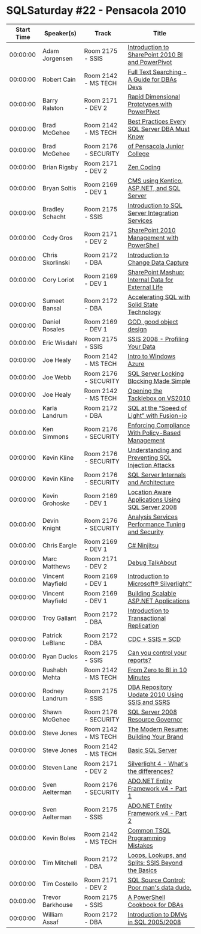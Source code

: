# SQLSaturday #22 - Pensacola 2010
Start Time|Speaker(s)|Track|Title
---|---|---|---
00:00:00|Adam Jorgensen|Room 2175 - SSIS|[Introduction to SharePoint 2010 BI and PowerPivot](28507.md)
00:00:00|Robert Cain|Room 2142 - MS TECH|[Full Text Searching - A Guide for DBAs  Devs](28754.md)
00:00:00|Barry Ralston|Room 2171 - DEV 2|[Rapid Dimensional Prototypes with PowerPivot](28971.md)
00:00:00|Brad McGehee|Room 2142 - MS TECH|[Best Practices Every SQL Server DBA Must Know](29156.md)
00:00:00|Brad McGehee|Room 2176 - SECURITY|[of Pensacola Junior College](29159.md)
00:00:00|Brian Rigsby|Room 2171 - DEV 2|[Zen Coding](29284.md)
00:00:00|Bryan Soltis|Room 2169 - DEV 1|[CMS using Kentico, ASP.NET, and  SQL Server](29304.md)
00:00:00|Bradley Schacht|Room 2175 - SSIS|[Introduction to SQL Server Integration Services](29336.md)
00:00:00|Cody  Gros|Room 2171 - DEV 2|[SharePoint 2010 Management with PowerShell](29429.md)
00:00:00|Chris Skorlinski|Room 2172 - DBA|[Introduction to Change Data Capture](29500.md)
00:00:00|Cory Loriot|Room 2169 - DEV 1|[SharePoint Mashup: Internal Data for External Life](29572.md)
00:00:00|Sumeet  Bansal|Room 2172 - DBA|[Accelerating SQL with Solid State Technology](29624.md)
00:00:00|Daniel Rosales|Room 2169 - DEV 1|[GOD, good object design](29701.md)
00:00:00|Eric Wisdahl|Room 2175 - SSIS|[SSIS 2008 - Profiling Your Data](30117.md)
00:00:00|Joe Healy|Room 2142 - MS TECH|[Intro to Windows Azure](30835.md)
00:00:00|Joe Webb|Room 2176 - SECURITY|[SQL Server Locking  Blocking Made Simple](30912.md)
00:00:00|Joe Healy|Room 2142 - MS TECH|[Opening the Tacklebox on VS2010](31049.md)
00:00:00|Karla Landrum|Room 2172 - DBA|[SQL at the “Speed of Light” with Fusion-io](31204.md)
00:00:00|Ken Simmons|Room 2176 - SECURITY|[Enforcing Compliance With Policy-Based Management](31289.md)
00:00:00|Kevin Kline|Room 2176 - SECURITY|[Understanding and Preventing SQL Injection Attacks](31299.md)
00:00:00|Kevin Kline|Room 2176 - SECURITY|[SQL Server Internals and Architecture](31301.md)
00:00:00|Kevin Grohoske|Room 2169 - DEV 1|[Location Aware Applications Using SQL Server 2008](31329.md)
00:00:00|Devin Knight|Room 2176 - SECURITY|[Analysis Services Performance Tuning and Security](31415.md)
00:00:00|Chris Eargle|Room 2169 - DEV 1|[C# Ninjitsu](31462.md)
00:00:00|Marc Matthews|Room 2171 - DEV 2|[Debug TalkAbout](31549.md)
00:00:00|Vincent Mayfield|Room 2169 - DEV 1|[Introduction to Microsoft® Silverlight™](31649.md)
00:00:00|Vincent Mayfield|Room 2169 - DEV 1|[Building Scalable ASP.NET Applications](31650.md)
00:00:00|Troy Gallant|Room 2172 - DBA|[Introduction to Transactional Replication](32131.md)
00:00:00|Patrick LeBlanc|Room 2172 - DBA|[CDC + SSIS = SCD ](32280.md)
00:00:00|Ryan Duclos|Room 2175 - SSIS|[Can you control your reports?](32467.md)
00:00:00|Rushabh Mehta|Room 2142 - MS TECH|[From Zero to BI in 10 Minutes](32535.md)
00:00:00|Rodney Landrum|Room 2175 - SSIS|[DBA Repository Update 2010 Using SSIS and SSRS](32619.md)
00:00:00|Shawn McGehee|Room 2176 - SECURITY|[SQL Server 2008 Resource Governor](32911.md)
00:00:00|Steve Jones|Room 2142 - MS TECH|[The Modern Resume: Building Your Brand](32937.md)
00:00:00|Steve Jones|Room 2142 - MS TECH|[Basic SQL Server](32938.md)
00:00:00|Steven Lane|Room 2171 - DEV 2|[Silverlight 4 - What's the differences?](33225.md)
00:00:00|Sven Aelterman|Room 2176 - SECURITY|[ADO.NET Entity Framework v4 - Part 1](33276.md)
00:00:00|Sven Aelterman|Room 2175 - SSIS|[ADO.NET Entity Framework v4 - Part 2](33277.md)
00:00:00|Kevin Boles|Room 2142 - MS TECH|[Common TSQL Programming Mistakes](33498.md)
00:00:00|Tim Mitchell|Room 2172 - DBA|[Loops, Lookups, and Splits: SSIS Beyond the Basics](33587.md)
00:00:00|Tim Costello|Room 2171 - DEV 2|[SQL Source Control:  Poor man's data dude.](33648.md)
00:00:00|Trevor Barkhouse|Room 2175 - SSIS|[A PowerShell Cookbook for DBAs](33724.md)
00:00:00|William Assaf|Room 2172 - DBA|[Introduction to DMVs in SQL 2005/2008](34492.md)

